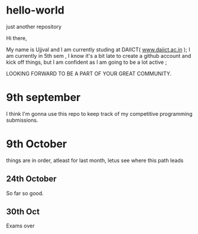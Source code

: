 # hello-world
just another repository


Hi there,

  My name is Ujjval and I am currently studing at DAIICT( www.daiict.ac.in );
  I am currently in 5th sem , I know it's a bit late to create a github account and kick off things, but I am confident as I am going to be a lot active ;
  
  LOOKING FORWARD TO BE A PART OF YOUR GREAT COMMUNITY.
 
 # 9th september
 I think I'm gonna use this repo to keep track of my competitive programming submissions.
  
  # 9th October
 things are in order, atleast for last month, letus see where this path leads
 
## 24th October
  So far so good.
  
## 30th Oct

  Exams over
